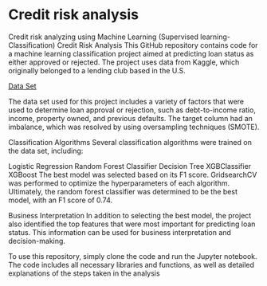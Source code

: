 # Credit risk analysis
Credit risk analyzing using Machine Learning (Supervised learning-Classification)
Credit Risk Analysis
This GitHub repository contains code for a machine learning classification project aimed at predicting loan status as either approved or rejected. The project uses data from Kaggle, which originally belonged to a lending club based in the U.S.

[Data Set](https://www.kaggle.com/datasets/ranadeep/credit-risk-dataset)

The data set used for this project includes a variety of factors that were used to determine loan approval or rejection, such as debt-to-income ratio, income, property owned, and previous defaults. The target column had an imbalance, which was resolved by using oversampling techniques (SMOTE).

Classification Algorithms
Several classification algorithms were trained on the data set, including:

Logistic Regression
Random Forest Classifier
Decision Tree
XGBClassifier
XGBoost
The best model was selected based on its F1 score. GridsearchCV was performed to optimize the hyperparameters of each algorithm. Ultimately, the random forest classifier was determined to be the best model, with an F1 score of 0.74.

Business Interpretation
In addition to selecting the best model, the project also identified the top features that were most important for predicting loan status. This information can be used for business interpretation and decision-making.

To use this repository, simply clone the code and run the Jupyter notebook. The code includes all necessary libraries and functions, as well as detailed explanations of the steps taken in the analysis
